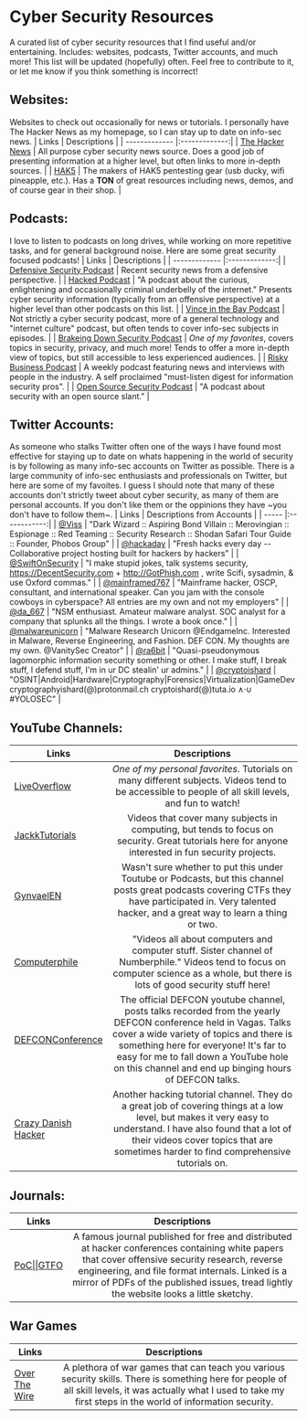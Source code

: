 # Cyber Security Resources

A curated list of cyber security resources that I find useful and/or entertaining. Includes: websites, podcasts, Twitter accounts, and much more! This list will be updated (hopefully) often. Feel free to contribute to it, or let me know if you think something is incorrect!

## Websites:
Websites to check out occasionally for news or tutorials. I personally have The Hacker News as my homepage, so I can stay up to date on info-sec news.
| Links | Descriptions |
| ------------- |:-------------:|
| [The Hacker News](https://thehackernews.com/) | All purpose cyber security news source. Does a good job of presenting information at a higher level, but often links to more in-depth sources. |
| [HAK5](https://www.hak5.org/) | The makers of HAK5 pentesting gear (usb ducky, wifi pineapple, etc.). Has a **TON** of great resources including news, demos, and of course gear in their shop. |

## Podcasts:
I love to listen to podcasts on long drives, while working on more repetitive tasks, and for general background noise. Here are some great security focused podcasts!
| Links | Descriptions |
| ------------- |:-------------:|
| [Defensive Security Podcast](http://defensivesecurity.org/) | Recent security news from a defensive perspective. |
| [Hacked Podcast](http://www.hackedpodcast.com/) | "A podcast about the curious, enlightening and occasionally criminal underbelly of the internet." Presents cyber security information (typically from an offensive perspective) at a higher level than other podcasts on this list. |
| [Vince in the Bay Podcast](https://www.stitcher.com/podcast/vince-in-the-bay-podcast) | Not strictly a cyber security podcast, more of a general technology and "internet culture" podcast, but often tends to cover info-sec subjects in episodes. |
| [Brakeing Down Security Podcast](http://brakeingsecurity.com/) | *One of my favorites*, covers topics in security, privacy, and much more! Tends to offer a more in-depth view of topics, but still accessible to less experienced audiences. |
| [Risky Business Podcast](https://risky.biz/netcasts/risky-business/) | A weekly podcast featuring news and interviews with people in the industry. A self proclaimed "must-listen digest for information security pros". |
| [Open Source Security Podcast](http://www.opensourcesecuritypodcast.com/) | "A podcast about security with an open source slant." |

## Twitter Accounts:
As someone who stalks Twitter often one of the ways I have found most effective for staying up to date on whats happening in the world of security is by following as many info-sec accounts on Twitter as possible. There is a large community of info-sec enthusiasts and professionals on Twitter, but here are some of my favoites. I guess I should note that many of these accounts don't strictly tweet about cyber security, as many of them are personal accounts. If you don't like them or the oppinions they have ~you don't have to follow them~.
| Links | Descriptions from Accounts |
| ----- |:------------:|
| [@Viss](https://twitter.com/Viss) | "Dark Wizard :: Aspiring Bond Villain :: Merovingian :: Espionage :: Red Teaming :: Security Research :: Shodan Safari Tour Guide :: Founder, Phobos Group" |
| [@hackaday](https://twitter.com/hackaday) | "Fresh hacks every day -- Collaborative project hosting built for hackers by hackers" |
| [@SwiftOnSecurity](https://twitter.com/SwiftOnSecurity) | "I make stupid jokes, talk systems security, https://DecentSecurity.com  + http://GotPhish.com , write Scifi, sysadmin, & use Oxford commas." |
| [@mainframed767](https://twitter.com/mainframed767) | "Mainframe hacker, OSCP, consultant, and international speaker. Can you jam with the console cowboys in cyberspace? All entries are my own and not my employers" |
| [@da_667](https://twitter.com/da_667) | "NSM enthusiast. Amateur malware analyst. SOC analyst for a company that splunks all the things. I wrote a book once." |
| [@malwareunicorn](https://twitter.com/malwareunicorn) | "Malware Research Unicorn @EndgameInc. Interested in Malware, Reverse Engineering, and Fashion. DEF CON. My thoughts are my own. @VanitySec Creator" |
| [@ra6bit](https://twitter.com/ra6bit) | "Quasi-pseudonymous lagomorphic information security something or other. I make stuff, I break stuff, I defend stuff, I'm in ur DC stealin' ur admins." |
| [@cryptoishard](https://twitter.com/cryptoishard) | "OSINT|Android|Hardware|Cryptography|Forensics|Virtualization|GameDev cryptographyishard(@)protonmail.ch cryptoishard(@)tuta.io ∧·∪ #YOLOSEC" |


## YouTube Channels:
| Links | Descriptions |
| ----- |:------------:|
| [LiveOverflow](https://www.youtube.com/channel/UClcE-kVhqyiHCcjYwcpfj9w) | *One of my personal favorites*. Tutorials on many different subjects. Videos tend to be accessible to people of all skill levels, and fun to watch! |
| [JackkTutorials](https://www.youtube.com/channel/UC64x_rKHxY113KMWmprLBPA) | Videos that cover many subjects in computing, but tends to focus on security. Great tutorials here for anyone interested in fun security projects. |
| [GynvaelEN](https://www.youtube.com/channel/UCCkVMojdBWS-JtH7TliWkVg) | Wasn't sure whether to put this under Toutube or Podcasts, but this channel posts great podcasts covering CTFs they have participated in. Very talented hacker, and a great way to learn a thing or two. |
| [Computerphile](https://www.youtube.com/channel/UC9-y-6csu5WGm29I7JiwpnA) | "Videos all about computers and computer stuff. Sister channel of Numberphile." Videos tend to focus on computer science as a whole, but there is lots of good security stuff here! |
| [DEFCONConference](https://www.youtube.com/channel/UC6Om9kAkl32dWlDSNlDS9Iw) | The official DEFCON youtube channel, posts talks recorded from the yearly DEFCON conference held in Vagas. Talks cover a wide variety of topics and there is something here for everyone! It's far to easy for me to fall down a YouTube hole on this channel and end up binging hours of DEFCON talks. |
| [Crazy Danish Hacker](https://www.youtube.com/channel/UClg0eyJTbAZaYuz3mhwfBBQ) | Another hacking tutorial channel. They do a great job of covering things at a low level, but makes it very easy to understand. I have also found that a lot of their videos cover topics that are sometimes harder to find comprehensive tutorials on.|

## Journals:
| Links | Descriptions |
| ----- |:------------:|
| [PoC\|\|GTFO](https://www.alchemistowl.org/pocorgtfo/) | A famous journal published for free and distributed at hacker conferences containing white papers that cover offensive security research, reverse engineering, and file format internals. Linked is a mirror of PDFs of the published issues, tread lightly the website looks a little sketchy. |

## War Games
| Links | Descriptions |
| ----- |:------------:|
| [Over The Wire](http://overthewire.org/wargames/) | A plethora of war games that can teach you various security skills. There is something here for people of all skill levels, it was actually what I used to take my first steps in the world of information security. |
